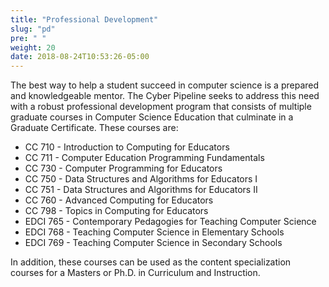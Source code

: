 ```yaml
---
title: "Professional Development"
slug: "pd"
pre: " "
weight: 20
date: 2018-08-24T10:53:26-05:00
---
```


The best way to help a student succeed in computer science is a prepared and knowledgeable mentor. The Cyber Pipeline seeks to address this need with a robust professional development program that consists of multiple graduate courses in Computer Science Education that culminate in a Graduate Certificate.  These courses are:

* CC 710 - Introduction to Computing for Educators
* CC 711 - Computer Education Programming Fundamentals
* CC 730 - Computer Programming for Educators
* CC 750 - Data Structures and Algorithms for Educators I
* CC 751 - Data Structures and Algorithms for Educators II 
* CC 760 - Advanced Computing for Educators
* CC 798 - Topics in Computing for Educators
* EDCI 765 - Contemporary Pedagogies for Teaching Computer Science
* EDCI 768 - Teaching Computer Science in Elementary Schools
* EDCI 769 - Teaching Computer Science in Secondary Schools


In addition, these courses can be used as the content specialization courses for a Masters or Ph.D. in Curriculum and Instruction.